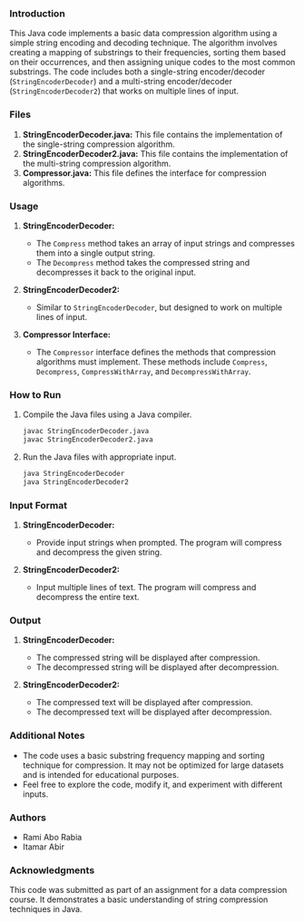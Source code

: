 ### Introduction
This Java code implements a basic data compression algorithm using a simple string encoding and decoding technique. The algorithm involves creating a mapping of substrings to their frequencies, sorting them based on their occurrences, and then assigning unique codes to the most common substrings. The code includes both a single-string encoder/decoder (`StringEncoderDecoder`) and a multi-string encoder/decoder (`StringEncoderDecoder2`) that works on multiple lines of input.

### Files
1. **StringEncoderDecoder.java:** This file contains the implementation of the single-string compression algorithm.
2. **StringEncoderDecoder2.java:** This file contains the implementation of the multi-string compression algorithm.
3. **Compressor.java:** This file defines the interface for compression algorithms.

### Usage
1. **StringEncoderDecoder:**
   - The `Compress` method takes an array of input strings and compresses them into a single output string.
   - The `Decompress` method takes the compressed string and decompresses it back to the original input.

2. **StringEncoderDecoder2:**
   - Similar to `StringEncoderDecoder`, but designed to work on multiple lines of input.

3. **Compressor Interface:**
   - The `Compressor` interface defines the methods that compression algorithms must implement. These methods include `Compress`, `Decompress`, `CompressWithArray`, and `DecompressWithArray`.

### How to Run
1. Compile the Java files using a Java compiler.
   ```bash
   javac StringEncoderDecoder.java
   javac StringEncoderDecoder2.java
   ```

2. Run the Java files with appropriate input.
   ```bash
   java StringEncoderDecoder
   java StringEncoderDecoder2
   ```

### Input Format
1. **StringEncoderDecoder:**
   - Provide input strings when prompted. The program will compress and decompress the given string.

2. **StringEncoderDecoder2:**
   - Input multiple lines of text. The program will compress and decompress the entire text.

### Output
1. **StringEncoderDecoder:**
   - The compressed string will be displayed after compression.
   - The decompressed string will be displayed after decompression.

2. **StringEncoderDecoder2:**
   - The compressed text will be displayed after compression.
   - The decompressed text will be displayed after decompression.

### Additional Notes
- The code uses a basic substring frequency mapping and sorting technique for compression. It may not be optimized for large datasets and is intended for educational purposes.
- Feel free to explore the code, modify it, and experiment with different inputs.

### Authors
- Rami Abo Rabia
- Itamar Abir

### Acknowledgments
This code was submitted as part of an assignment for a data compression course. It demonstrates a basic understanding of string compression techniques in Java.
